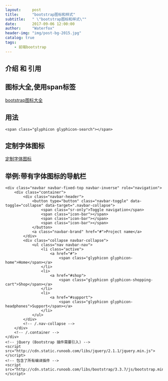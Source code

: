 ```yaml
---
layout:     post
title:      "bootstrap图标和样式"
subtitle:   " \"bootstrap图标和样式\""
date:       2017-09-06 12:00:00
author:     "Waterfox"
header-img: "img/post-bg-2015.jpg"
catalog: true
tags:
    - 前端bootstrap
---
```



## 介绍 和 引用

## 图标大全,使用span标签
<a href="http://htmlpreview.github.io/?https://github.com/superwaterfox/superwaterfox.github.io/blob/master/Test/bootstrap/bootstrap图标.html" target="_blank">bootstrap图标大全</a>



## 用法
```
<span class="glyphicon glyphicon-search"></span>
```

## 定制字体图标
<a href="http://www.runoob.com/try/demo_source/bootstrap-glyph-customization.htm" target="_blank">定制字体图标</a>


## 举例:带有字体图标的导航栏
```
<div class="navbar navbar-fixed-top navbar-inverse" role="navigation">
    <div class="container">
        <div class="navbar-header">
            <button type="button" class="navbar-toggle" data-toggle="collapse" data-target=".navbar-collapse">
                <span class="sr-only">Toggle navigation</span>
                <span class="icon-bar"></span>
                <span class="icon-bar"></span>
                <span class="icon-bar"></span>
            </button>
            <a class="navbar-brand" href="#">Project name</a>
        </div>
        <div class="collapse navbar-collapse">
            <ul class="nav navbar-nav">
                <li class="active">
                    <a href="#">
                        <span class="glyphicon glyphicon-home">Home</span></a>
                </li>
                <li>
                    <a href="#shop">
                        <span class="glyphicon glyphicon-shopping-cart">Shop</span></a>
                </li>
                <li>
                    <a href="#support">
                        <span class="glyphicon glyphicon-headphones">Support</span></a>
                </li>
            </ul>
        </div>
        <!-- /.nav-collapse -->
    </div>
    <!-- /.container -->
</div>
<!-- jQuery (Bootstrap 插件需要引入) -->
<script src="http://cdn.static.runoob.com/libs/jquery/2.1.1/jquery.min.js"></script>
<!-- 包含了所有编译插件 -->
<script src="http://cdn.static.runoob.com/libs/bootstrap/3.3.7/js/bootstrap.min.js"></script>
```